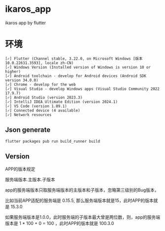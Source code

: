 # ikaros_app

ikaros app by flutter

# 环境
```text
[✓] Flutter (Channel stable, 3.22.0, on Microsoft Windows [版本 10.0.22631.3593], locale zh-CN)
[✓] Windows Version (Installed version of Windows is version 10 or higher)
[✓] Android toolchain - develop for Android devices (Android SDK version 34.0.0)
[✓] Chrome - develop for the web
[✓] Visual Studio - develop Windows apps (Visual Studio Community 2022 17.9.7)
[✓] Android Studio (version 2023.3)
[✓] IntelliJ IDEA Ultimate Edition (version 2024.1)
[✓] VS Code (version 1.89.1)
[✓] Connected device (4 available)
[✓] Network resources
```

## Json generate

```
flutter packages pub run build_runner build
```

## Version
APP的版本规定

服务端版本.主版本.子版本

app的服务端版本只取服务端版本的主版本和子版本，忽略第三级别的Bug版本，

比如当前APP适配的服务端是 0.15.5, 那么服务端版本就是15，此时APP的版本就是 15.3.0

如果服务端版本是1.0.0，此时服务端的子版本最大曾是两位数，则，app的服务端版本是 1 * 100 + 0 = 100
，此时APP的版本就是 100.3.0

